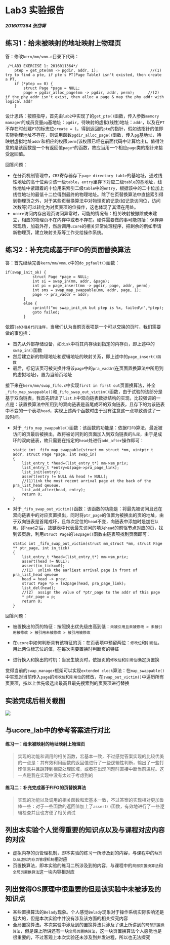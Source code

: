 # Lab3 实验报告

##### 2016011364 张岱墀

## 练习1：给未被映射的地址映射上物理页

答：修改`kern/mm/vmm.c`目录下代码：

```
 /*LAB3 EXERCISE 1: 2016011364*/
    ptep = get_pte(mm -> pgdir, addr, 1);                       //(1) try to find a pte, if pte's PT(Page Table) isn't existed, then create a PT.
    if (*ptep == 0) {					
		struct Page *page = NULL;
        page = pgdir_alloc_page(mm -> pgdir, addr, perm);      //(2) if the phy addr isn't exist, then alloc a page & map the phy addr with logical addr
    }
```

设计思路：按照指导，首先由`lab2`中实现了的`get_pte()`函数，传入参数`memory manager`的成员变量`pg`基地址：`pgdir`，待映射的虚拟(线性)地址：`addr`，以及在`PT`不存在时创建`PT`的标志位`create = 1`，得到返回的`pte`的指针，假如该指针的值即实际物理地址不存在，则调用函数`pgdir_alloc_page()`函数，传入`pg`基地址，待映射虚拟地址`addr`和相应的权限`perm`(该权限已经在前面代码中计算给出)。值得注意的是该函数是一个有返回值`page*`的函数，故应当用一个相应`page`类的指针来接受返回值。

回答问题：

* 在分页机制管理中，`CR3`寄存器存下`page directory table`的基地址，通过线性地址的高十位索引该一级`table`，`entry`里存下对应二级`table`的基地址，线性地址中紧跟着的十位用来索引二级`table`中的`entry`，根据该中的二十位加上线性地址的最低十二位得到最终的物理地址。除了在页替换算法中直接索引得到物理页之外，对于某些页替换算法中对物理页的记录(如记录访问位，访问次数等)可以转化为对页表项的位操作，这也体现了其潜在用处。
* `ucore`访问内存出现页访问异常时，可能的情况有：相关映射被撤除或未建立，相应的物理页不在内存中或者不存在。硬件需要做的事可能包括：保存异常现场，加载外存，然后调用`ucore`的相关异常处理程序，把剩余的例如申请新物理页，建立映射关系等工作交给操作系统。



## 练习2：补充完成基于FIFO的页面替换算法

答：首先继续完善`kern/mm/vmm.c`中的`do_pgfault()`函数：

```
if(swap_init_ok) {
            struct Page *page = NULL;
            int si = swap_in(mm, addr, &page);   
            int pi = page_insert(mm -> pgdir, page, addr, perm);  
            int sms = swap_map_swappable(mm, addr, page, 1);    
            page -> pra_vaddr = addr;
        }
        else {
            cprintf("no swap_init_ok but ptep is %x, failed\n",*ptep);
            goto failed;
        }
```

依照`lab3相关代码注释`，当我们认为当前页表项是一个可以交换的页时，我们需要做的事包括：

* 首先从外部存储设备，如`disk`中将其内存读到指定的内存页，即上述中的`swap_in()`函数
* 然后建立新的物理地址和逻辑地址的映射关系，即上述中的`page_insert()函数`
* 最后，标记该页可被交换并将该`page`中的`pra_vaddr`(在页面置换算法中所用到的虚拟地址)，置为当前页地址

接下来在`kern/mm/swap_fifo.c`中实现`first in first out`页置换算法，补全`_fifo_map_swappable()`和`_fifo_swap_out_victim()`函数，由于试验的该部分是基于双向链表，我首先研读了`list.h`中双向链表数据结构的实现，比较强调的一点是：该置换算法中所用到的双向链表是首尾成环的双向链表，且存下的为该链表中不变的一个表项`head`，实现上述两个函数时由于没有注意这一点导致调试了一段时间。

* 对于`_fifo_map_swappable()`函数：该函数的功能是：依据`FIFO`算法，最近被访问的页最后被换出，故将被访问到的页面加入到双向链表的`队尾`，由于是成环的双向链表，故只需要在指定的`head`处进行`add_after`操作即可：

  ```
  static int _fifo_map_swappable(struct mm_struct *mm, uintptr_t addr, struct Page *page, int swap_in)
  {
      list_entry_t *head=(list_entry_t*) mm->sm_priv;
      list_entry_t *entry=&(page->pra_page_link);
      list_init(entry);
      assert(entry != NULL && head != NULL);
      //(1)link the most recent arrival page at the back of the pra_list_head qeueue.
      list_add_after(head, entry);
      return 0;
  }
  ```


* 对于`_fifo_swap_out_victim()`函数：该函数的功能是：将最先被访问且还在双向链表中的对应页置换出，同时将`ptr_page`的值置为被换出的页的地址，由于双向链表是首尾成环，且每次定位的`head`不变，向链表中添加时是加在`队尾`，即`head`之后，故链表中代表最先访问的项为`head`的前驱节点对应的页，找到该页后，利用`struct Page`的`le2page()`函数由链表项找到页面即可：

  ```
  static int _fifo_swap_out_victim(struct mm_struct *mm, struct Page ** ptr_page, int in_tick)
  {
      list_entry_t *head=(list_entry_t*) mm->sm_priv;
      assert(head != NULL);
      assert(in_tick==0);
      //(1)  unlink the earliest arrival page in front of pra_list_head qeueue
      head = head -> prev;
      struct Page *p = le2page(head, pra_page_link);
      list_del(head);
      //(2)  assign the value of *ptr_page to the addr of this page
      * ptr_page = p;
      return 0;
  }
  ```

回答问题：

* 被置换出的页的特征：按照换出优先级由高到低：`未被引用且未被修改 > 未被引用被修改 > 被引用未被修改 > 被引用被修改`

* 在`ucore`中如何判断具有该特征的页：在页表项中预留两位：`修改位`和`引用位`。用此两位标志位的值，在每次需要置换时判断页的特征
* 进行换入和换出的时机：当发生缺页时，依据页的`修改位`和`引用位`确定页置换

觉得当前的`swap_manager`框架可以实现`extended clock`算法：在`map_swappable()`中实现对当前传入`page`的`修改位`和`引用位`的修改，在`swap_out_victim()`中遍历所有页表项，按以上优先级选出最高且最先搜索到的页表项进行替换



## 实验完成后相关截图

![](/Users/macbookair/Desktop/大三下/操作系统/ucore_os_lab/labcodes/lab3/lab3_res.png)



## 与ucore_lab中的参考答案进行对比

#### 练习一：给未被映射的地址映射上物理页

> 实现的功能和调用的相关函数，宏基本一致，不过感觉答案实现的比较优美的一点是：其有效利用函数的返回值进行了一些逻辑性判断，输出了一些打印信息并且跳转到相应处理区域，或者在出现问题时直接中断当前进程。这一点是我在实现中没有太过于考虑到的

#### 练习二：补充完成基于FIFO的页替换算法

> 实现的功能以及调用的相关函数和宏基本一致，不过答案的实现相对更加鲁棒一些：对于一些函数的返回值加上了`assert()`函数，有效地进行了一些逻辑检查并且也方便了相关调试



## 列出本实验个人觉得重要的知识点以及与课程对应内容的对应

- 虚拟内存的页管理机制，即本实验的练习一所涉及到的内容，与课程中的`缺页以及虚拟内存页管理机制`相对应
- 页置换算法，即本实验的练习二所涉及到的内容，与课程中的`局部页置换算法`和`全局页置换算法`这一块内容相对应



## 列出觉得OS原理中很重要的但是该实验中未被涉及的知识点

- 某些置换算法的`Belady`现象。个人感觉`Belady`现象对于操作系统实际影响还是挺大的，但是本次实验中并没有涉及该方面的相关探究内容
- 全局置换算法。本次实验中涉及到的置换算法只涉及了课上所讲到的`局部页置换算法`，但是课上所讲还有一块`全局页置换算法`，这一块页置换算法个人感觉也是很重要的，不过客观上本次实验还未涉及到并发进程，所以也无法探究